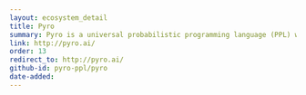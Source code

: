 ```yaml
---
layout: ecosystem_detail
title: Pyro
summary: Pyro is a universal probabilistic programming language (PPL) written in Python and supported by PyTorch on the backend.
link: http://pyro.ai/
order: 13
redirect_to: http://pyro.ai/
github-id: pyro-ppl/pyro
date-added:
---
```

